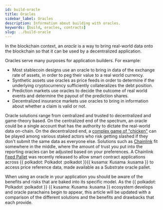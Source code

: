 ```yaml
---
id: build-oracle
title: Oracles
sidebar_label: Oracles
description: Information about building with oracles.
keywords: [build, oracles, contracts]
slug: ../build-oracle
---
```


In the blockchain context, an _oracle_ is a way to bring real-world data onto the blockchain so that
it can be used by a decentralized application.

Oracles serve many purposes for application builders. For example:

- Most stablecoin designs use an oracle to bring in data of the exchange rate of assets, in order to
  peg their value to a real world currency.
- Synthetic assets use oracles as price feeds in order to determine if the underlying cryptocurrency
  sufficiently collateralizes the debt position.
- Prediction markets use oracles to decide the outcome of real world events and determine the payout
  of the prediction shares.
- Decentralized insurance markets use oracles to bring in information about whether a claim is valid
  or not.

Oracle solutions range from centralized and trusted to decentralized and game-theory based. On the
centralized end of the spectrum, an oracle could be a single account that has the authority to
dictate the real-world data on-chain. On the decentralized end, a [complex game of
"chicken"][schellingcoin] can be played among various staked actors who risk getting slashed if they
don't submit the same data as everyone else. Solutions such as [Chainlink][chainlink] fit somewhere
in the middle, where the amount of trust you put into the reporting oracles can be adjusted based on
your preferences. A Chainlink [Feed Pallet][feed pallet] was recently released to allow smart
contract applications across {{ polkadot: Polkadot :polkadot }}{{ kusama: Kusama :kusama }} to
access price reference data, made available as a Substrate oracle pallet.

When using an oracle in your application you should be aware of the benefits and risks that are
baked into its specific model. As the {{ polkadot: Polkadot :polkadot }}
{{ kusama: Kusama :kusama }} ecosystem develops and oracle parachains begin to appear, this article
will be updated with a comparison of the different solutions and the benefits and drawbacks that
each provide.

[schellingcoin]:
  https://blog.ethereum.org/2014/03/28/schellingcoin-a-minimal-trust-universal-data-feed/
[chainlink]: https://polkadot.network/chainlink-reaches-milestone-with-polkadot/
[feed pallet]:
  https://github.com/smartcontractkit/chainlink-polkadot/blob/master/pallet-chainlink-feed/README.md
